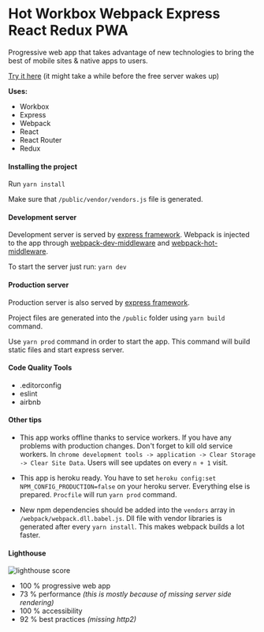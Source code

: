 # Hot Workbox Webpack Express React Redux PWA

Progressive web app that takes advantage of new technologies to bring the best of mobile sites & native apps to users.

[Try it here](https://workbox-webpack-react-pwa-app.herokuapp.com) (it might take a while before the free server wakes up)

__Uses:__

 * Workbox
 * Express
 * Webpack
 * React
 * React Router
 * Redux

#### Installing the project
 
 Run
 ```yarn install```
 
 Make sure that `/public/vendor/vendors.js` file is generated.
 
 #### Development server
 
 Development server is served by [express framework](https://github.com/expressjs/express). Webpack is injected to the app through [webpack-dev-middleware](https://github.com/webpack/webpack-dev-middleware) and [webpack-hot-middleware](https://github.com/glenjamin/webpack-hot-middleware).
 
 To start the server just run: `yarn dev`
 
 #### Production server
  
 Production server is also served by [express framework](https://github.com/expressjs/express).
  
 Project files are generated into the `/public` folder using `yarn build` command.
 
 Use `yarn prod` command in order to start the app. This command will build static files and start express server.
 
 #### Code Quality Tools
 
 * .editorconfig
 * eslint
 * airbnb

#### Other tips

* This app works offline thanks to service workers. If you have any problems with production changes. Don't forget to kill old service workers. In `chrome development tools -> application -> Clear Storage -> Clear Site Data`. Users will see updates on every `n + 1` visit. 

* This app is heroku ready. You have to set `heroku config:set NPM_CONFIG_PRODUCTION=false` on your heroku server. Everything else is prepared. `Procfile` will run `yarn prod` command.

* New npm dependencies should be added into the `vendors` array in `/webpack/webpack.dll.babel.js`. Dll file with vendor libraries is generated after every `yarn install`. This makes webpack builds a lot faster.

#### Lighthouse

![lighthouse score](https://preview.ibb.co/myjS4Q/lighthouse.png)


 * 100 % progressive web app
 * 73 % performance *(this is mostly because of missing server side rendering)*
 * 100 % accessibility
 * 92 % best practices *(missing http2)*
